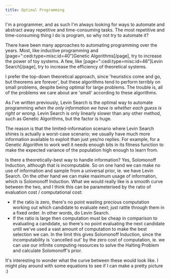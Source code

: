 ```yaml
---
title: Optimal Programming
---
```

I'm a programmer, and as such I'm always looking for ways to automate and abstract away repetitive and time-consuming tasks. The most repetitive and time-consuming thing I do is program, so why not try to automate it?

There have been many approaches to automating programming over the years. Most, like inductive programming and [page=":cedi:type=misc:id=40"]Genetic Algorithms[/page], try to increase the power of toy systems. A few, like [page=":cedi:type=misc:id=46"]Levin Search[/page], try to increase the efficiency of theoretical systems.

I prefer the top-down theoretical approach, since 'heuristics come and go, but theorems are forever', but these algorithms tend to perform terribly on small problems, despite being optimal for large problems. The trouble is, all of the problems we care about are 'small' according to these algorithms.

As I've written previously, Levin Search is the optimal way to automate programming *when the only information we have is whether each guess is right or wrong*. Levin Search is only linearly slower than any other method, such as Genetic Algorithms, but the factor is huge.

The reason is that the limited-information scenario where Levin Search shines is actually a worst-case scenario; we usually have much more information available to exploit than just yes/no replies. For example, for a Genetic Algorithm to work well it needs enough bits in its fitness function to make the expected variance of the population high enough to learn from.

Is there a theoretically-best way to handle information? Yes, Solomonoff Induction, although that is incomputable. So on one hand we can make no use of information and sample from a universal prior, ie. we have Levin Search. On the other hand we can make maximum usage of information, which is Solomonoff Induction. What we would really like is a smooth curve between the two, and I think this can be parameterised by the ratio of evaluation cost / computational cost:

 - If the ratio is zero, there's no point wasting precious computation working out which candidate to evaluate next; just rattle through them in a fixed order. In other words, do Levin Search.
 - If the ratio is large then computation must be cheap in comparison to evaluating a candidate, so there's no point evaluating the next candidate until we've used a vast amount of computation to make the best selection we can. In the limit this gives Solomonoff Induction, since the incomputability is 'cancelled out' by the zero cost of computation, ie. we can use our infinite computing resources to solve the Halting Problem and calculate Solomonoff's prior.

It's interesting to wonder what the curve between these would look like. I might play around with some equations to see if I can make a pretty picture :)